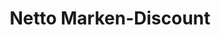 ---
title: "Netto Marken-Discount"
url: /olbernhau/netto-marken-discount-blumenauer-strasse/
shop: Supermarkt
---
